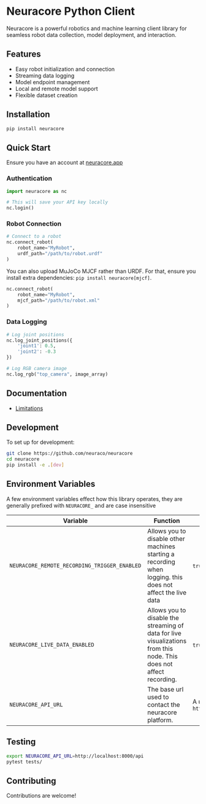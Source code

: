 # Neuracore Python Client

Neuracore is a powerful robotics and machine learning client library for seamless robot data collection, model deployment, and interaction.

## Features

- Easy robot initialization and connection
- Streaming data logging
- Model endpoint management
- Local and remote model support
- Flexible dataset creation

## Installation

```bash
pip install neuracore
```

## Quick Start

Ensure you have an account at [neuracore.app](https://www.neuracore.app/)

### Authentication

```python
import neuracore as nc

# This will save your API key locally
nc.login()
```

### Robot Connection

```python
# Connect to a robot
nc.connect_robot(
    robot_name="MyRobot", 
    urdf_path="/path/to/robot.urdf"
)
```

You can also upload MuJoCo MJCF rather than URDF. 
For that, ensure you install extra dependencies: `pip install neuracore[mjcf]`.

```python
nc.connect_robot(
    robot_name="MyRobot", 
    mjcf_path="/path/to/robot.xml"
)
```

### Data Logging

```python
# Log joint positions
nc.log_joint_positions({
    'joint1': 0.5, 
    'joint2': -0.3
})

# Log RGB camera image
nc.log_rgb("top_camera", image_array)
```

## Documentation

 - [Limitations](./docs/limitations.md)

## Development

To set up for development:

```bash
git clone https://github.com/neuraco/neuracore
cd neuracore
pip install -e .[dev]
```

## Environment Variables

A few environment variables effect how this library operates, they are generally prefixed with `NEURACORE_` and are case insensitive

 | Variable                                     | Function                                                                                                            | Valid Values                               | Default Value                   |
 | -------------------------------------------- | ------------------------------------------------------------------------------------------------------------------- | ------------------------------------------ | ------------------------------- |
 | `NEURACORE_REMOTE_RECORDING_TRIGGER_ENABLED` | Allows you to disable other machines starting a recording when logging. this does not affect the live data          | `true`/`false`                             | `true`                          |
 | `NEURACORE_LIVE_DATA_ENABLED`                | Allows you to disable the streaming of data for live visualizations from this node. This does not affect recording. | `true`/`false`                             | `true`                          |
 | `NEURACORE_API_URL`                          | The base url used to contact the neuracore platform.                                                                | A url e.g. `https://api.neuracore.app/api` | `https://api.neuracore.app/api` |

## Testing

```bash
export NEURACORE_API_URL=http://localhost:8000/api
pytest tests/
```

## Contributing

Contributions are welcome!
